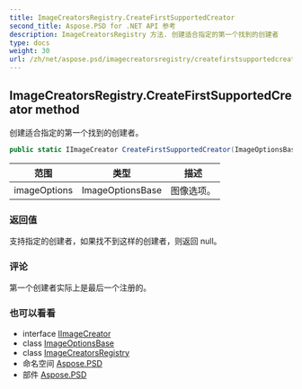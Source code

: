 ```yaml
---
title: ImageCreatorsRegistry.CreateFirstSupportedCreator
second_title: Aspose.PSD for .NET API 参考
description: ImageCreatorsRegistry 方法. 创建适合指定的第一个找到的创建者
type: docs
weight: 30
url: /zh/net/aspose.psd/imagecreatorsregistry/createfirstsupportedcreator/
---
```

## ImageCreatorsRegistry.CreateFirstSupportedCreator method

创建适合指定的第一个找到的创建者。

```csharp
public static IImageCreator CreateFirstSupportedCreator(ImageOptionsBase imageOptions)
```

| 范围 | 类型 | 描述 |
| --- | --- | --- |
| imageOptions | ImageOptionsBase | 图像选项。 |

### 返回值

支持指定的创建者，如果找不到这样的创建者，则返回 null。

### 评论

第一个创建者实际上是最后一个注册的。

### 也可以看看

* interface [IImageCreator](../../iimagecreator/)
* class [ImageOptionsBase](../../imageoptionsbase/)
* class [ImageCreatorsRegistry](../)
* 命名空间 [Aspose.PSD](../../imagecreatorsregistry/)
* 部件 [Aspose.PSD](../../../)


